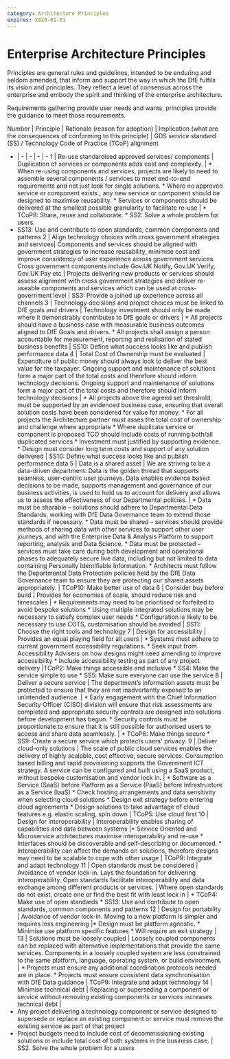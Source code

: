 ```yaml
---
category: Architecture Principles
expires: 2020-01-01
---
```


# Enterprise Architecture Principles

Principles are general rules and guidelines, intended to be enduring and seldom amended, that inform and support the way in which the DfE fulfils its vision and principles. They reflect a level of consensus across the enterprise and embody the spirit and thinking of the enterprise architecture.

Requirements gathering provide user needs and wants, principles provide the guidance to meet those requirements.

Number | Principle | Rationale (reason for adoption) | Implication (what are the consequences of conforming to this principle) | GDS service standard (SS) / Technology Code of Practice (TCoP) alignment
- | - | - | - | -
1 | Re-use standardised approved services/ components | Duplication of services or components adds cost and complexity. | * When re-using components and services, projects are likely to need to assemble several components / services to meet end-to-end requirements and not just look for single solutions. *	 Where no approved service or component exists , any new service or component should be designed to maximise reusability.	 * Services or components should be delivered at the smallest possible granularity to facilitate re-use | * TCoP8: Share, reuse and collaborate. * SS2: Solve a whole problem for users.</li> <li>SS13: Use and contribute to open standards, common components and patterns
2 | Align technology choices with cross government strategies and services| Components and services should be aligned with government strategies to increase reusability, minimise cost and improve consistency of user experience across government services. Cross government components include Gov.UK Notify, Gov.UK Verify, Gov.UK Pay etc | Projects delivering new products or services should assess alignment with cross government strategies and deliver re-useable components and services which can be used at cross-government level | SS3: Provide a joined up experience across all channels
3 | Technology decisions and project choices must be linked to DfE goals and drivers | Technology investment should only be made where it demonstrably contributes to DfE goals or drivers | * All projects should have a business case with measurable business outcomes aligned to DfE Goals and drivers. * All projects shall assign a person accountable for measurement, reporting and realisation of stated business benefits | SS10: Define what success looks like and publish performance data
4 | Total Cost of Ownership must be evaluated | Expenditure of public money should always look to deliver the best value for the taxpayer. Ongoing support and maintenance of solutions form a major part of the total costs and therefore should inform technology decisions. Ongoing support and maintenance of solutions form a major part of the total costs and therefore should inform technology decisions | * All projects above the agreed set threshold, must be supported by an evidenced business case, ensuring that overall solution costs have been considered for value for money. * For all projects the Architecture partner must asses the total cost of ownership and challenge where appropriate * Where duplicate service or component is proposed TCO should include costs of running both/all duplicated services * Investment must justified by supporting evidence. * Design must consider long term costs and support of any solution delivered | SS10: Define what success looks like and publish performance data
5 | Data is a shared asset | We are striving to be a data-driven department: Data is the golden thread that supports seamless, user-centric user journeys.  Data enables evidence based decisions to be made, supports management and governance of our business activities, is used to hold us to account for delivery and allows us to assess the effectiveness of our Departmental policies. | * Data must be sharable – solutions should adhere to Departmental Data Standards, working with DfE Data Governance team to extend those standards if necessary. * Data must be shared – services should provide methods of sharing data with other services to support other user journeys, and with the Enterprise Data & Analysis Platform to support reporting, analysis and Data Science. * Data must be protected – services must take care during both development and operational phases to adequately secure live data, including but not limited to data containing Personally Identifiable Information. * Architects must follow the Departmental Data Protection policies held by the DfE Data Governance team to ensure they are protecting our shared assets appropriately.  | TCoP10: Make better use of data
6 | Consider buy before build | Provides for economies of scale, should reduce risk and timescales | * Requirements may need to be prioritised or forfeited to avoid bespoke solutions * Using multiple integrated solutions may be necessary to satisfy complex user needs * Configuration is likely to be necessary to use COTS, customisation should be avoided | SS11: Choose the right tools and technology
7 | Design for accessibility | Provides an equal playing field for all users | * Systems must adhere to current government accessibility regulations.	* Seek input from Accessibility Advisers on how designs might need amending to improve accessibility * Include accessibility testing as part of any project delivery |TCoP2: Make things accessible and inclusive * SS4: Make the service simple to use * SS5: Make sure everyone can use the service
8 | Deliver a secure service | The department’s information assets must be protected to ensure that they are not inadvertently exposed to an unintended audience. | * Early engagement with the Chief Information Security Officer (CISO) division will ensure that risk assessments are completed and appropriate security controls are designed into solutions before development has begun. * Security controls must be proportionate to ensure that it is still possible for authorised users to access and share data seamlessly. | * TCoP6: Make things secure * SS9: Create a secure service which protects users' privacy.
9 | Deliver cloud-only solutions | The scale of public cloud services enables the delivery of highly scalable, cost effective, secure services. Consumption based billing and rapid provisioning supports the Government ICT strategy. A service can be configured and built using a SaaS product, without bespoke customisation and  vendor lock in. | * Software as a Service (SaaS) before Platform as a Service (PaaS) before Infrastructure as a Service (IaaS) * Check hosting arrangements and data sensitivity when selecting cloud solutions * Design exit strategy before entering cloud agreements * Design solutions to take advantage of cloud features e.g. elastic scaling, spin down | TCoP5: Use cloud first
10 | Design for interoperability | Interoperability enables sharing of capabilities and data between systems |* Service Oriented and Microservice architectures maximise interoperability and re-use * Interfaces should be discoverable and self-describing  or documented. * Interoperability can affect the demands on solutions, therefore designs may need to be scalable to cope with other usage | TCoP9: Integrate and adapt technology
11 | Open standards must be considered | Avoidance of vendor lock-in. Lays the foundation for delivering interoperability. Open standards facilitate interoperability and data exchange among different products or services. | Where open standards do not exist, create one or find the best fit with least lock in  | * TCoP4: Make use of open standards * SS13: Use and contribute to open standards, common components and patterns
12 | Design for portability | Avoidance of vendor lock-in. Moving to a new platform is simpler and requires less engineering |* Design must be platform agnostic. * Minimise use platform specific features * Will require an exit strategy |
13 | Solutions must be loosely coupled | Loosely coupled components can be replaced with alternative implementations that provide the same services. Components in a loosely coupled system are less constrained to the same platform, language, operating system, or build environment. | * Projects must ensure any additional coordination protocols needed are in place. * Projects must ensure consistent data synchronisation with DfE Data guidance | TCoP9: Integrate and adapt technology
14 | Minimise technical debt | Replacing or superseding a component or service without removing existing components or services increases technical debt | <Li>Any project delivering a technology component or service designed to supersede or replace an existing component or service must remove the existing service as part of that project</li> <li>Project budgets need to include cost of decommissioning existing solutions or include total cost  of both systems in the business case. | SS2. Solve the whole problem for a users
